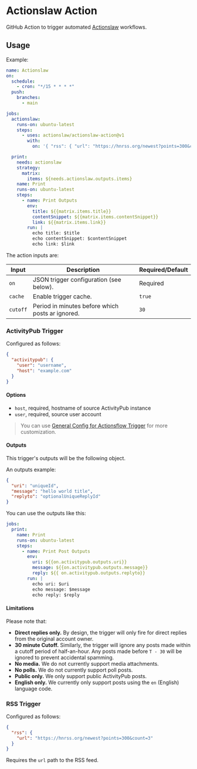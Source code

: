 # Actionslaw Action

GitHub Action to trigger automated [Actionslaw](https://github.com/actionslaw) workflows.

## Usage

Example:

```yml
name: Actionslaw
on:
  schedule:
    - cron: "*/15 * * * *"
  push:
    branches:
      - main

jobs:
  actionslaw:
    runs-on: ubuntu-latest
    steps:
      - uses: actionslaw/actionslaw-action@v1
        with:
          on: '{ "rss": { "url": "https://hnrss.org/newest?points=300&count=3" } }'

  print:
    needs: actionslaw
    strategy:
      matrix:
        items: ${needs.actionslaw.outputs.items}
    name: Print
    runs-on: ubuntu-latest
    steps:
      - name: Print Outputs
        env:
          title: ${{matrix.items.title}}
          contentSnippet: ${{matrix.items.contentSnippet}}
          link: ${{matrix.items.link}}
        run: |
          echo title: $title
          echo contentSnippet: $contentSnippet
          echo link: $link
```

The action inputs are:

| Input    | Description                                      | Required/Default |
| -------- | ------------------------------------------------ | ---------------- |
| `on`     | JSON trigger configuration (see below).          | Required         |
| `cache`  | Enable trigger cache.                            | `true`           |
| `cutoff` | Period in minutes before which posts ar ignored. | `30`             |

### ActivityPub Trigger

Configured as follows:

```json
{
  "activitypub": {
    "user": "username",
    "host": "example.com"
  }
}
```

#### Options

- `host`, required, hostname of source ActivityPub instance
- `user`, required, source user account

> You can use [General Config for Actionsflow Trigger](https://actionsflow.github.io/docs/workflow/#ontriggerconfig) for more customization.

#### Outputs

This trigger's outputs will be the following object.

An outputs example:

```json
{
  "uri": "uniqueId",
  "message": "hello world title",
  "replyto": "optionalUniqueReplyId"
}
```

You can use the outputs like this:

```yaml
jobs:
  print:
    name: Print
    runs-on: ubuntu-latest
    steps:
      - name: Print Post Outputs
        env:
          uri: ${{on.activitypub.outputs.uri}}
          message: ${{on.activitypub.outputs.message}}
          reply: ${{ on.activitypub.outputs.replyto}}
        run: |
          echo uri: $uri
          echo message: $message
          echo reply: $reply
```

#### Limitations

Please note that:

- **Direct replies only.** By design, the trigger will only fire for direct replies from the original account owner.
- **30 minute Cutoff.** Similarly, the trigger will ignore any posts made within a cutoff period of half-an-hour. Any posts made before `T - 30` will be ignored to prevent accidental spamming.
- **No media.** We do not currently support media attachments.
- **No polls.** We do not currently support poll posts.
- **Public only.** We only support public ActivityPub posts.
- **English only.** We currently only support posts using the `en` (English) language code.

### RSS Trigger

Configured as follows:

```json
{
  "rss": {
    "url": "https://hnrss.org/newest?points=300&count=3"
  }
}
```

Requires the `url` path to the RSS feed.
